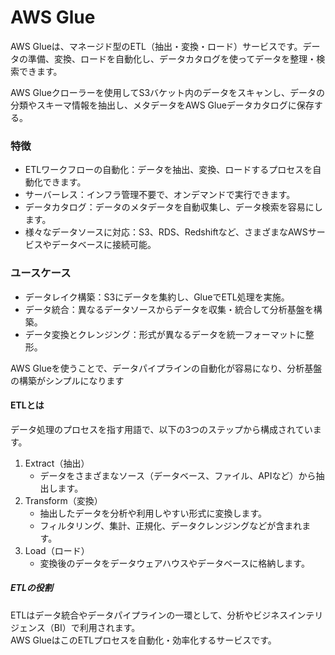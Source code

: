 # AWS Glue

AWS Glueは、マネージド型のETL（抽出・変換・ロード）サービスです。データの準備、変換、ロードを自動化し、データカタログを使ってデータを整理・検索できます。

AWS Glueクローラーを使用してS3バケット内のデータをスキャンし、データの分類やスキーマ情報を抽出し、メタデータをAWS Glueデータカタログに保存する。

### 特徴
- ETLワークフローの自動化：データを抽出、変換、ロードするプロセスを自動化できます。
- サーバーレス：インフラ管理不要で、オンデマンドで実行できます。
- データカタログ：データのメタデータを自動収集し、データ検索を容易にします。
- 様々なデータソースに対応：S3、RDS、Redshiftなど、さまざまなAWSサービスやデータベースに接続可能。

### ユースケース
- データレイク構築：S3にデータを集約し、GlueでETL処理を実施。
- データ統合：異なるデータソースからデータを収集・統合して分析基盤を構築。
- データ変換とクレンジング：形式が異なるデータを統一フォーマットに整形。

AWS Glueを使うことで、データパイプラインの自動化が容易になり、分析基盤の構築がシンプルになります

#### ETLとは

データ処理のプロセスを指す用語で、以下の3つのステップから構成されています。

1. Extract（抽出）
    - データをさまざまなソース（データベース、ファイル、APIなど）から抽出します。
2. Transform（変換）
    - 抽出したデータを分析や利用しやすい形式に変換します。
    - フィルタリング、集計、正規化、データクレンジングなどが含まれます。
3. Load（ロード）
    - 変換後のデータをデータウェアハウスやデータベースに格納します。

##### ETLの役割
ETLはデータ統合やデータパイプラインの一環として、分析やビジネスインテリジェンス（BI）で利用されます。<br>
AWS GlueはこのETLプロセスを自動化・効率化するサービスです。
